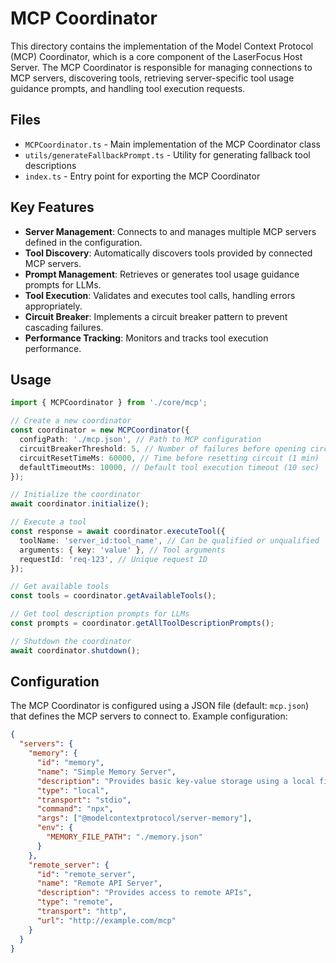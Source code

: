 # MCP Coordinator

This directory contains the implementation of the Model Context Protocol (MCP) Coordinator, which is a core component of the LaserFocus Host Server. The MCP Coordinator is responsible for managing connections to MCP servers, discovering tools, retrieving server-specific tool usage guidance prompts, and handling tool execution requests.

## Files

- `MCPCoordinator.ts` - Main implementation of the MCP Coordinator class
- `utils/generateFallbackPrompt.ts` - Utility for generating fallback tool descriptions
- `index.ts` - Entry point for exporting the MCP Coordinator

## Key Features

- **Server Management**: Connects to and manages multiple MCP servers defined in the configuration.
- **Tool Discovery**: Automatically discovers tools provided by connected MCP servers.
- **Prompt Management**: Retrieves or generates tool usage guidance prompts for LLMs.
- **Tool Execution**: Validates and executes tool calls, handling errors appropriately.
- **Circuit Breaker**: Implements a circuit breaker pattern to prevent cascading failures.
- **Performance Tracking**: Monitors and tracks tool execution performance.

## Usage

```typescript
import { MCPCoordinator } from './core/mcp';

// Create a new coordinator
const coordinator = new MCPCoordinator({
  configPath: './mcp.json', // Path to MCP configuration
  circuitBreakerThreshold: 5, // Number of failures before opening circuit
  circuitResetTimeMs: 60000, // Time before resetting circuit (1 min)
  defaultTimeoutMs: 10000, // Default tool execution timeout (10 sec)
});

// Initialize the coordinator
await coordinator.initialize();

// Execute a tool
const response = await coordinator.executeTool({
  toolName: 'server_id:tool_name', // Can be qualified or unqualified
  arguments: { key: 'value' }, // Tool arguments
  requestId: 'req-123', // Unique request ID
});

// Get available tools
const tools = coordinator.getAvailableTools();

// Get tool description prompts for LLMs
const prompts = coordinator.getAllToolDescriptionPrompts();

// Shutdown the coordinator
await coordinator.shutdown();
```

## Configuration

The MCP Coordinator is configured using a JSON file (default: `mcp.json`) that defines the MCP servers to connect to. Example configuration:

```json
{
  "servers": {
    "memory": {
      "id": "memory",
      "name": "Simple Memory Server",
      "description": "Provides basic key-value storage using a local file",
      "type": "local",
      "transport": "stdio",
      "command": "npx",
      "args": ["@modelcontextprotocol/server-memory"],
      "env": {
        "MEMORY_FILE_PATH": "./memory.json"
      }
    },
    "remote_server": {
      "id": "remote_server",
      "name": "Remote API Server",
      "description": "Provides access to remote APIs",
      "type": "remote",
      "transport": "http",
      "url": "http://example.com/mcp"
    }
  }
}
```
